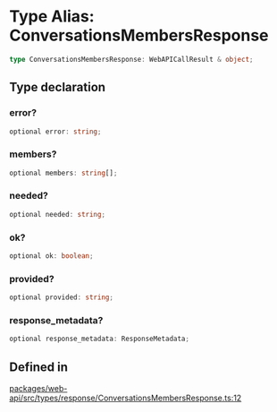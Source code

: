 # Type Alias: ConversationsMembersResponse

```ts
type ConversationsMembersResponse: WebAPICallResult & object;
```

## Type declaration

### error?

```ts
optional error: string;
```

### members?

```ts
optional members: string[];
```

### needed?

```ts
optional needed: string;
```

### ok?

```ts
optional ok: boolean;
```

### provided?

```ts
optional provided: string;
```

### response\_metadata?

```ts
optional response_metadata: ResponseMetadata;
```

## Defined in

[packages/web-api/src/types/response/ConversationsMembersResponse.ts:12](https://github.com/slackapi/node-slack-sdk/blob/7b348598b763c2b7545d1042b5f0429775cfa62c/packages/web-api/src/types/response/ConversationsMembersResponse.ts#L12)
